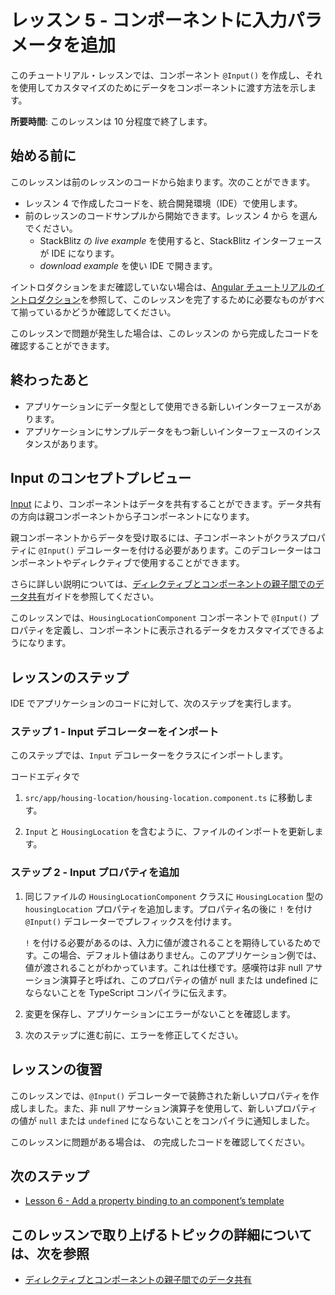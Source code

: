 # レッスン 5 - コンポーネントに入力パラメータを追加

このチュートリアル・レッスンでは、コンポーネント `@Input()` を作成し、それを使用してカスタマイズのためにデータをコンポーネントに渡す方法を示します。

**所要時間**: このレッスンは 10 分程度で終了します。

## 始める前に

このレッスンは前のレッスンのコードから始まります。次のことができます。

*   レッスン 4 で作成したコードを、統合開発環境（IDE）で使用します。
*   前のレッスンのコードサンプルから開始できます。レッスン 4 から <live-example name="first-app-lesson-04"></live-example> を選んでください。
    *   StackBlitz の *live example* を使用すると、StackBlitz インターフェースが IDE になります。
    *   *download example* を使い IDE で開きます。

イントロダクションをまだ確認していない場合は、[Angular チュートリアルのイントロダクション](tutorial/first-app)を参照して、このレッスンを完了するために必要なものがすべて揃っているかどうか確認してください。

このレッスンで問題が発生した場合は、このレッスンの <live-example></live-example> から完成したコードを確認することができます。

## 終わったあと

*  アプリケーションにデータ型として使用できる新しいインターフェースがあります。
*  アプリケーションにサンプルデータをもつ新しいインターフェースのインスタンスがあります。

## Input のコンセプトプレビュー
[Input](api/core/Input) により、コンポーネントはデータを共有することができます。データ共有の方向は親コンポーネントから子コンポーネントになります。

親コンポーネントからデータを受け取るには、子コンポーネントがクラスプロパティに `@Input()` デコレーターを付ける必要があります。このデコレーターはコンポーネントやディレクティブで使用することができます。

さらに詳しい説明については、[ディレクティブとコンポーネントの親子間でのデータ共有](guide/inputs-outputs)ガイドを参照してください。

このレッスンでは、`HousingLocationComponent` コンポーネントで `@Input()` プロパティを定義し、コンポーネントに表示されるデータをカスタマイズできるようになります。

## レッスンのステップ

IDE でアプリケーションのコードに対して、次のステップを実行します。

### ステップ 1 - Input デコレーターをインポート
このステップでは、`Input` デコレーターをクラスにインポートします。

コードエディタで
1.  `src/app/housing-location/housing-location.component.ts` に移動します。
1.  `Input` と `HousingLocation` を含むように、ファイルのインポートを更新します。

    <code-example header="Import HousingLocationComponent and Input in src/app/housing-location/housing-location.component.ts" path="first-app-lesson-05/src/app/housing-location/housing-location.component.ts" region="add-imports"></code-example>

### ステップ 2 - Input プロパティを追加
1.  同じファイルの `HousingLocationComponent` クラスに `HousingLocation` 型の `housingLocation` プロパティを追加します。プロパティ名の後に `!` を付け `@Input()` デコレーターでプレフィックスを付けます。

    <code-example header="Import HousingLocationComponent and Input in src/app/housing-location/housing-location.component.ts" path="first-app-lesson-05/src/app/housing-location/housing-location.component.ts" region="add-housing-location-property"></code-example>

    `!` を付ける必要があるのは、入力に値が渡されることを期待しているためです。この場合、デフォルト値はありません。このアプリケーション例では、値が渡されることがわかっています。これは仕様です。感嘆符は非 null アサーション演算子と呼ばれ、このプロパティの値が null または undefined にならないことを TypeScript コンパイラに伝えます。

1.  変更を保存し、アプリケーションにエラーがないことを確認します。

1.  次のステップに進む前に、エラーを修正してください。

## レッスンの復習

このレッスンでは、`@Input()` デコレーターで装飾された新しいプロパティを作成しました。また、非 null アサーション演算子を使用して、新しいプロパティの値が `null` または `undefined` にならないことをコンパイラに通知しました。

このレッスンに問題がある場合は、<live-example></live-example> の完成したコードを確認してください。

## 次のステップ

* [Lesson 6 - Add a property binding to an component’s template](tutorial/first-app/first-app-lesson-06)

## このレッスンで取り上げるトピックの詳細については、次を参照
* [ディレクティブとコンポーネントの親子間でのデータ共有](guide/inputs-outputs)